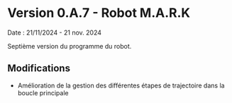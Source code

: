 # Version 0.A.7 - Robot M.A.R.K

Date : 21/11/2024 - 21 nov. 2024<br />

Septième version du programme du robot.

## Modifications

- Amélioration de la gestion des différentes étapes de trajectoire dans la boucle principale

